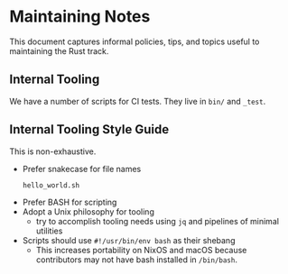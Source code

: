# Maintaining Notes

This document captures informal policies, tips, and topics useful to maintaining the Rust track.

## Internal Tooling

We have a number of scripts for CI tests.
They live in `bin/` and `_test`.

## Internal Tooling Style Guide

This is non-exhaustive.

- Prefer snakecase for file names
    ```sh
    hello_world.sh
    ```
- Prefer BASH for scripting
- Adopt a Unix philosophy for tooling
  - try to accomplish tooling needs using `jq` and pipelines of minimal utilities
- Scripts should use `#!/usr/bin/env bash` as their shebang
  - This increases portability on NixOS and macOS because contributors may not have bash installed in `/bin/bash`.
